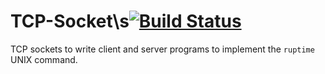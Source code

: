 # TCP-Socket\s[![Build Status](https://travis-ci.org/bhimeshchauhan/TCP-Socket.svg?branch=master)](https://travis-ci.org/bhimeshchauhan/TCP-Socket)
TCP sockets to write client and server programs to implement the `ruptime` UNIX command.
